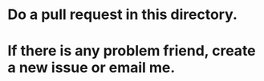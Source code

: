 # Do a pull request in this directory.

# If there is any problem friend, create a new issue or email me.
